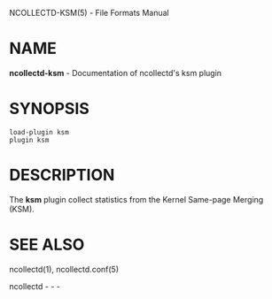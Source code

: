 NCOLLECTD-KSM(5) - File Formats Manual

# NAME

**ncollectd-ksm** - Documentation of ncollectd's ksm plugin

# SYNOPSIS

	load-plugin ksm
	plugin ksm

# DESCRIPTION

The **ksm** plugin collect statistics from the Kernel Same-page Merging (KSM).

# SEE ALSO

ncollectd(1),
ncollectd.conf(5)

ncollectd - - -
